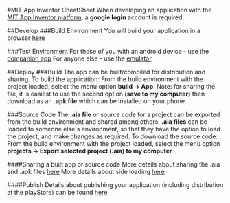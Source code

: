 #MIT App Inventor CheatSheet
When developing an application with the [MIT App Inventor platform](http://appinventor.mit.edu/explore/about-us.html), a **google login** account is required.

##Develop
###Build Environment
You will build your application in a browser [here](http://ai2.appinventor.mit.edu)

###Test Environment
For those of you with an android device - use the [companion app](http://appinventor.mit.edu/explore/ai2/setup-device-wifi.html)
For anyone else - use the [emulator](http://appinventor.mit.edu/explore/ai2/setup-emulator.html)

##Deploy
###Build
The app can be built/compiled for distribution and sharing.
To build the application: From the build environment with the project loaded, select the menu option **build -> App**.
Note:  for sharing the file, it is easiest to use the second option **(save to my computer)** then download as an **.apk file** which can be installed on your phone.

###Source Code
The **.aia file** or source code for a project can be exported from the build environment and shared among others. **.aia files** can be loaded to someone else's environment, so that they have the option to load the project, and make changes as required.
To download the source code: From the build environment with the project loaded, select the menu option **projects -> Export selected project (.aia) to my computer**

####Sharing a built app or source code
More details about sharing the .aia and .apk files [here](http://appinventor.mit.edu/explore/ai2/share.html)
More details about side loading [here](http://www.techrepublic.com/blog/smartphones/how-to-side-load-apps-on-your-android-device/)

####Publish
Details about publishing your application (including distribution at the playStore) can be found [here](http://appinventor.mit.edu/explore/ai2/google-play.html)
